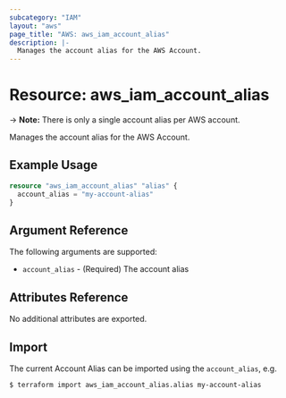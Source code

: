 ```yaml
---
subcategory: "IAM"
layout: "aws"
page_title: "AWS: aws_iam_account_alias"
description: |-
  Manages the account alias for the AWS Account.
---
```


# Resource: aws_iam_account_alias

-> **Note:** There is only a single account alias per AWS account.

Manages the account alias for the AWS Account.

## Example Usage

```terraform
resource "aws_iam_account_alias" "alias" {
  account_alias = "my-account-alias"
}
```

## Argument Reference

The following arguments are supported:

* `account_alias` - (Required) The account alias

## Attributes Reference

No additional attributes are exported.

## Import

The current Account Alias can be imported using the `account_alias`, e.g.

```
$ terraform import aws_iam_account_alias.alias my-account-alias
```
